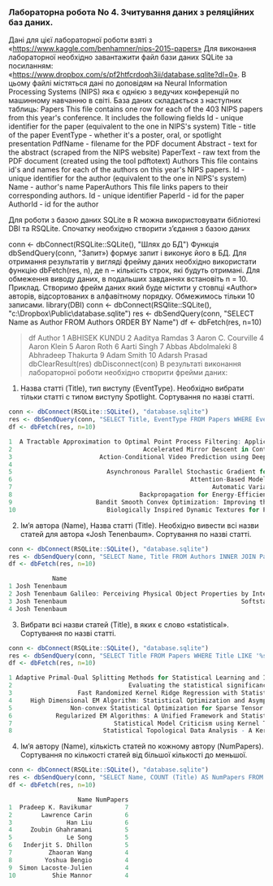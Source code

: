 ### Лабораторна робота No 4. Зчитування даних з реляційних баз даних.

Дані для цієї лабораторної роботи взяті з
«https://www.kaggle.com/benhamner/nips-2015-papers»
Для виконання лабораторної необхідно завантажити файл бази даних SQLite за
посиланням: «https://www.dropbox.com/s/pf2htfcrdoqh3ii/database.sqlite?dl=0».
В цьому файлі містяться дані по доповідям на Neural Information Processing
Systems (NIPS) яка є однією з ведучих конференцій по машинному навчанню в
світі. База даних складається з наступних таблиць:
Papers
This file contains one row for each of the 403 NIPS papers from this year's conference.
It includes the following fields
Id - unique identifier for the paper (equivalent to the one in NIPS's system)
Title - title of the paper
EventType - whether it's a poster, oral, or spotlight presentation
PdfName - filename for the PDF document
Abstract - text for the abstract (scraped from the NIPS website)
PaperText - raw text from the PDF document (created using the tool pdftotext)
Authors
This file contains id's and names for each of the authors on this year's NIPS papers.
Id - unique identifier for the author (equivalent to the one in NIPS's system)
Name - author's name
PaperAuthors
This file links papers to their corresponding authors.
Id - unique identifier
PaperId - id for the paper
AuthorId - id for the author

Для роботи з базою даних SQLite в R можна використовувати бібліотекі DBI та
RSQLite.
Спочатку необхідно створити з’єдання з базою даних

conn <- dbConnect(RSQLite::SQLite(), "Шлях до БД")
Функція dbSendQuery(conn, "Запит») формує запит і виконує його в БД. Для
отримання результатів у вигляді фрейму даних необхідно використати функцію
dbFetch(res, n), де n – кількість строк, які будуть отримані. Для обмеження виводу
даних, в подальших завданнях встановіть n = 10.
Приклад. Створимо фрейм даних який буде містити у стовпці «Author» авторів,
відсортованих в алфавітному порядку. Обмежимось тільки 10 записами.
library(DBI)
conn <- dbConnect(RSQlite::SQLite(), "c:\\Dropbox\\Public\\database.sqlite")
res <- dbSendQuery(conn, "SELECT Name as Author FROM Authors ORDER BY Name")
df <- dbFetch(res, n=10)
> df
Author
1 ABHISEK KUNDU
2 Aaditya Ramdas
3 Aaron C. Courville
4 Aaron Klein
5 Aaron Roth
6 Aarti Singh
7 Abbas Abdolmaleki
8 Abhradeep Thakurta
9 Adam Smith
10 Adarsh Prasad
dbClearResult(res)
dbDisconnect(con)
В результаті виконання лабораторної роботи необхідно створити фрейми даних:


1. Назва статті (Title), тип виступу (EventType). Необхідно вибрати тільки статті
с типом виступу Spotlight. Сортування по назві статті.

```R
conn <- dbConnect(RSQLite::SQLite(), "database.sqlite")
res <- dbSendQuery(conn, "SELECT Title, EventType FROM Papers WHERE EventType = 'Spotlight' ORDER BY Title")
df <- dbFetch(res, n=10)

1  A Tractable Approximation to Optimal Point Process Filtering: Application to Neural Encoding Spotlight
2                                    Accelerated Mirror Descent in Continuous and Discrete Time Spotlight
3                        Action-Conditional Video Prediction using Deep Networks in Atari Games Spotlight
4                                                                      Adaptive Online Learning Spotlight
5                          Asynchronous Parallel Stochastic Gradient for Nonconvex Optimization Spotlight
6                                                 Attention-Based Models for Speech Recognition Spotlight
7                                                       Automatic Variational Inference in Stan Spotlight
8                                   Backpropagation for Energy-Efficient Neuromorphic Computing Spotlight
9                       Bandit Smooth Convex Optimization: Improving the Bias-Variance Tradeoff Spotlight
10                         Biologically Inspired Dynamic Textures for Probing Motion Perception Spotlight
```

2. Ім’я автора (Name), Назва статті (Title). Необхідно вивести всі назви статей
для автора «Josh Tenenbaum». Сортування по назві статті.

```R
conn <- dbConnect(RSQLite::SQLite(), "database.sqlite")
res <- dbSendQuery(conn, "SELECT Name, Title FROM Authors INNER JOIN PaperAuthors ON Authors.Id = PaperAuthors.AuthorID INNER JOIN Papers ON PaperAuthors.PaperId = Papers.Id WHERE Name = 'Josh Tenenbaum' ORDER BY Title")
df <- dbFetch(res, n=10)

            Name                                                                                             Title
1 Josh Tenenbaum                                                       Deep Convolutional Inverse Graphics Network
2 Josh Tenenbaum Galileo: Perceiving Physical Object Properties by Integrating a Physics Engine with Deep Learning
3 Josh Tenenbaum                                                Softstar: Heuristic-Guided Probabilistic Inference
4 Josh Tenenbaum                                                        Unsupervised Learning by Program Synthesis

```
   
3. Вибрати всі назви статей (Title), в яких є слово «statistical». Сортування по
назві статті.
   
```R
conn <- dbConnect(RSQLite::SQLite(), "database.sqlite")
res <- dbSendQuery(conn, "SELECT Title FROM Papers WHERE Title LIKE '%statistical%' ORDER BY Title")
df <- dbFetch(res, n=10)

1 Adaptive Primal-Dual Splitting Methods for Statistical Learning and Image Processing
2                                Evaluating the statistical significance of biclusters
3                  Fast Randomized Kernel Ridge Regression with Statistical Guarantees
4     High Dimensional EM Algorithm: Statistical Optimization and Asymptotic Normality
5                Non-convex Statistical Optimization for Sparse Tensor Graphical Model
6            Regularized EM Algorithms: A Unified Framework and Statistical Guarantees
7                            Statistical Model Criticism using Kernel Two Sample Tests
8                         Statistical Topological Data Analysis - A Kernel Perspective
```

4. Ім’я автору (Name), кількість статей по кожному автору (NumPapers).
Сортування по кількості статей від більшої кількості до меньшої.
   
```R
conn <- dbConnect(RSQLite::SQLite(), "database.sqlite")
res <- dbSendQuery(conn, "SELECT Name, COUNT (Title) AS NumPapers FROM Authors INNER JOIN PaperAuthors ON Authors.Id = PaperAuthors.AuthorID INNER JOIN Papers ON PaperAuthors.PaperId = Papers.Id GROUP BY Name ORDER BY NumPapers DESC")
df <- dbFetch(res, n=10)

                   Name NumPapers
1  Pradeep K. Ravikumar         7
2        Lawrence Carin         6
3               Han Liu         6
4     Zoubin Ghahramani         5
5               Le Song         5
6   Inderjit S. Dhillon         5
7          Zhaoran Wang         4
8         Yoshua Bengio         4
9  Simon Lacoste-Julien         4
10          Shie Mannor         4
```

